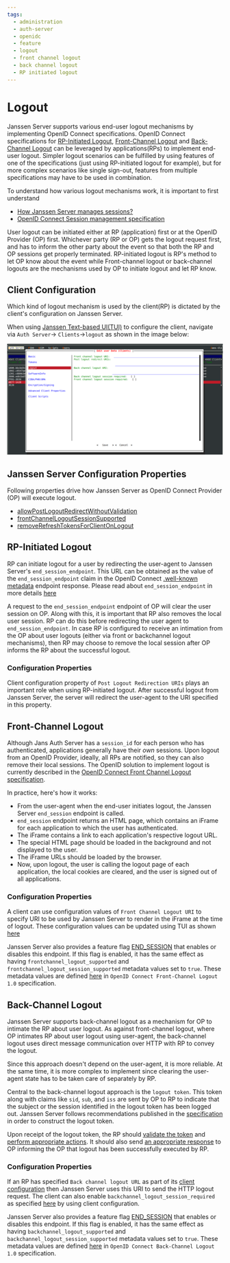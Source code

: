 ```yaml
---
tags:
  - administration
  - auth-server
  - openidc
  - feature
  - logout
  - front channel logout
  - back channel logout
  - RP initiated logout
---
```


# Logout

Janssen Server supports various end-user logout mechanisms by implementing OpenID Connect specifications. OpenID Connect
specifications for [RP-Initiated Logout](https://openid.net/specs/openid-connect-rpinitiated-1_0.html),
[Front-Channel Logout](https://openid.net/specs/openid-connect-frontchannel-1_0.html) and
[Back-Channel Logout](https://openid.net/specs/openid-connect-backchannel-1_0.html) can be leveraged by
applications(RPs) to implement end-user logout. Simpler logout scenarios can be fulfilled by using features of one of the
specifications (just using RP-initiated logout for example), but for more complex scenarios like single sign-out,
features from multiple specifications may have to be used in combination.

To understand how various logout mechanisms work, it is important to first understand

- [How Janssen Server manages sessions?](https://docs.jans.io/v1.0.14/admin/auth-server/session-management/)
- [OpenID Connect Session management specification](https://openid.net/specs/openid-connect-session-1_0.html)

User logout can be initiated either at RP (application) first or at the OpenID Provider (OP) first. Whichever party
(RP or OP) gets the logout request first, and has to inform the other party about the event so that both the RP and OP
sessions get properly terminated. RP-initiated logout is RP's method to let OP know about the event while
Front-channel logout or back-channel logouts are the mechanisms used by OP to initiate logout and let RP know.

## Client Configuration

Which kind of logout mechanism is used by the client(RP) is dictated by the client's configuration on Janssen Server.

When using
[Janssen Text-based UI(TUI)](../../config-guide/jans-tui/README.md) to configure the client, navigate via `Auth Server`->
`Clients`->`logout` as shown in the image below:

![](../../../../assets/image-logout-client-config.png)

## Janssen Server Configuration Properties

Following properties drive how Janssen Server as OpenID Connect Provider (OP) will execute logout.

- [allowPostLogoutRedirectWithoutValidation](../../../reference/json/properties/janssenauthserver-properties.md#allowpostlogoutredirectwithoutvalidation)
- [frontChannelLogoutSessionSupported](../../../reference/json/properties/janssenauthserver-properties.md#frontchannellogoutsessionsupported)
- [removeRefreshTokensForClientOnLogout](../../../reference/json/properties/janssenauthserver-properties.md#removerefreshtokensforclientonlogout)

## RP-Initiated Logout

RP can initiate logout for a user by redirecting the user-agent to Janssen Server's `end_session_endpoint`. This URL can be
obtained as the value of the `end_session_endpoint` claim in the OpenID Connect
[.well-known metadata](../../endpoints/configuration.md) endpoint response. Please read about `end_session_endpoint` in
more details [here](../../endpoints/end-session.md)

A request to the `end_session_endpoint` endpoint of OP will clear the user session on OP. Along with this, it is important
that RP also removes the local user session. RP can do this before redirecting the user agent to `end_session_endpoint`. In
case RP is configured to receive an intimation from the OP about user logouts
(either via front or backchannel logout mechanisms), then RP may choose to remove the local session after OP informs
the RP about the successful logout.

### Configuration Properties

Client configuration property of `Post Logout Redirection URIs` plays an important role when using RP-initiated logout.
After successful logout from Janssen Server, the server will redirect the user-agent to the URI specified in this property.

## Front-Channel Logout

Although Jans Auth Server has a `session_id` for each person who has authenticated,
applications generally have their *own* sessions. Upon logout from an OpenID Provider, ideally, all RPs are notified,
so they can also remove their local sessions. The OpenID solution to implement logout is currently described in
the [OpenID Connect Front Channel Logout specification](http://openid.net/specs/openid-connect-frontchannel-1_0.html).

In practice, here's how it works:

- From the user-agent when the end-user initiates logout, the Janssen Server `end_session` endpoint is called.
- `end_session` endpoint returns an HTML page, which contains an iFrame for each application to
  which the user has authenticated.
- The iFrame contains a link to each application's respective logout URL.
- The special HTML page should be loaded in the background and not displayed to the user.
- The iFrame URLs should be loaded by the browser.
- Now, upon logout, the user is calling the logout page of each application, the local cookies are cleared,
  and the user is signed out of all applications.

### Configuration Properties

A client can use configuration values of `Front Channel Logout URI` to specify URI to be used by Janssen Server to
render in the iFrame at the time of logout. These
configuration values can be updated using TUI as shown [here](#client-configuration)

Janssen Server also provides a feature flag
[END_SESSION](../../../reference/json/feature-flags/janssenauthserver-feature-flags.md#endsession)
that enables or disables this endpoint. If this flag is enabled, it has the same effect as having
`frontchannel_logout_supported` and `frontchannel_logout_session_supported` metadata values set to `true`. These
metadata values are defined [here](https://openid.net/specs/openid-connect-frontchannel-1_0.html#OPLogout) in
`OpenID Connect Front-Channel Logout 1.0` specification.

## Back-Channel Logout

Janssen Server supports back-channel logout as a mechanism for OP to intimate the RP about user logout. As against
front-channel logout, where OP intimates RP about user logout using user-agent, the back-channel logout uses
direct message communication over HTTP with RP to convey the logout.

Since this approach doesn't depend on the user-agent, it is more reliable. At the same time, it is more complex to implement
since clearing the user-agent state has to be taken care of separately by RP.

Central to the back-channel logout approach is the `logout token`. This token along with claims like `sid`, `sub`, and `iss`
are sent by OP to RP to indicate that the subject or the session identified in the logout token has been logged out.
Janssen Server follows recommendations published in the
[specification](https://openid.net/specs/openid-connect-backchannel-1_0.html#LogoutToken) in order to construct the
logout token.

Upon receipt of the logout token, the RP should
[validate the token](https://openid.net/specs/openid-connect-backchannel-1_0.html#Validation) and
[perform appropriate actions](https://openid.net/specs/openid-connect-backchannel-1_0.html#BCActions). It should also
send
[an appropriate response](https://openid.net/specs/openid-connect-backchannel-1_0.html#BCResponse) to OP informing the
OP that logout has been successfully executed by RP.

### Configuration Properties

If an RP has specified `Back channel logout URL` as part of its [client configuration](#client-configuration) then
Janssen Server uses this URI to send the HTTP logout request. The client can also enable
`backchannel_logout_session_required` as specified
[here](https://openid.net/specs/openid-connect-backchannel-1_0.html#BCRegistration) by using client configuration.

Janssen Server also provides a feature flag
[END_SESSION](../../../reference/json/feature-flags/janssenauthserver-feature-flags.md#endsession)
that enables or disables this endpoint. If this flag is enabled, it has the same effect as having
`backchannel_logout_supported` and `backchannel_logout_session_supported` metadata values set to `true`. These
metadata values are defined [here](https://openid.net/specs/openid-connect-backchannel-1_0.html#BCSupport) in
`OpenID Connect Back-Channel Logout 1.0` specification.